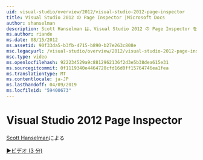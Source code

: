 ```yaml
---
uid: visual-studio/overview/2012/visual-studio-2012-page-inspector
title: Visual Studio 2012 の Page Inspector |Microsoft Docs
author: shanselman
description: Scott Hanselman は、Visual Studio 2012 の Page Inspector を示します。
ms.author: riande
ms.date: 08/15/2012
ms.assetid: 90f33da5-b3fb-4715-b890-b27e263c808e
msc.legacyurl: /visual-studio/overview/2012/visual-studio-2012-page-inspector
msc.type: video
ms.openlocfilehash: 922234529a9c8812962136f2d3e5b38dea615e31
ms.sourcegitcommit: 0f1119340e4464720cfd16d0ff15764746ea1fea
ms.translationtype: MT
ms.contentlocale: ja-JP
ms.lasthandoff: 04/09/2019
ms.locfileid: "59400673"
---
```

# <a name="visual-studio-2012-page-inspector"></a>Visual Studio 2012 Page Inspector

[Scott Hanselman](https://github.com/shanselman)による

[&#9654;ビデオ (3 分)](https://channel9.msdn.com/Blogs/ASP-NET-Site-Videos/visual-studio-2012-page-inspector)
